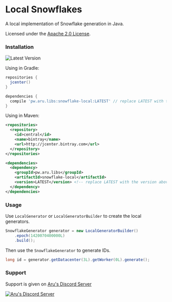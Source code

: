 # Local Snowflakes
A local implementation of Snowflake generation in Java.

Licensed under the [Apache 2.0 License](https://github.com/arudiscord/snowflake-local/blob/master/LICENSE).

### Installation

![Latest Version](https://api.bintray.com/packages/arudiscord/maven/snowflake-local/images/download.svg)

Using in Gradle:

```gradle
repositories {
  jcenter()
}

dependencies {
  compile 'pw.aru.libs:snowflake-local:LATEST' // replace LATEST with the version above
}
```

Using in Maven:

```xml
<repositories>
  <repository>
    <id>central</id>
    <name>bintray</name>
    <url>http://jcenter.bintray.com</url>
  </repository>
</repositories>

<dependencies>
  <dependency>
    <groupId>pw.aru.libs</groupId>
    <artifactId>snowflake-local</artifactId>
    <version>LATEST</version> <!-- replace LATEST with the version above -->
  </dependency>
</dependencies>
```

### Usage

Use `LocalGenerator` or `LocalGeneratorBuilder` to create the local generators.

```java
SnowflakeGenerator generator = new LocalGeneratorBuilder()
    .epoch(1420070400000L)
    .build();
```

Then use the `SnowflakeGenerator` to generate IDs.

```java
long id = generator.getDatacenter(3L).getWorker(0L).generate();
```

### Support

Support is given on [Aru's Discord Server](https://discord.gg/URPghxg)

[![Aru's Discord Server](https://discordapp.com/api/guilds/403934661627215882/embed.png?style=banner2)](https://discord.gg/URPghxg)
